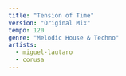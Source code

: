 ```yaml
---
title: "Tension of Time"
version: "Original Mix"
tempo: 120
genre: "Melodic House & Techno"
artists:
  - miguel-lautaro
  - corusa
---
```

